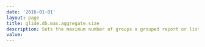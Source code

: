 ```yaml
---
date: '2016-01-01'
layout: page
title: glide.db.max.aggregate.size
description: Sets the maximum number of groups a grouped report or list renders. Larger values may affect system performance.
value:  
---
```

